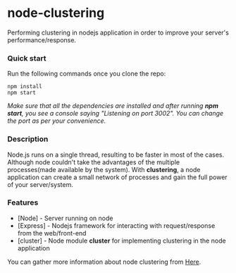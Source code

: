 # node-clustering
Performing clustering in nodejs application in order to improve your server's performance/response.

### Quick start
Run the following commands once you clone the repo:

    npm install
    npm start
    
<i>Make sure that all the dependencies are installed and after running <b>npm start</b>, you see a console saying "Listening on port 3002". You can change the port as per your convenience.</i>


### Description
Node.js runs on a single thread, resulting to be faster in most of the cases. Although node couldn't take the advantages of the multiple processes(made available by the system). With <strong>clustering</strong>, a node application can create a small network of processes and gain the full power of your server/system.


### Features
* [Node] - Server running on node
* [Express] - Nodejs framework for interacting with request/response from the web/front-end
* [cluster] - Node module <strong>cluster</strong> for implementing clustering in the node application

You can gather more information about node clustering from <a href="https://nodejs.org/api/cluster.html">Here</a>.




